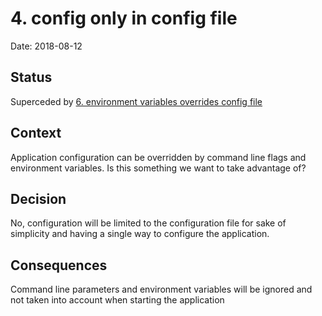 # 4. config only in config file

Date: 2018-08-12

## Status

Superceded by [6. environment variables overrides config file](0006-environment-variables-overrides-config-file.md)

## Context

Application configuration can be overridden by command line flags and environment variables. Is this something we want to take advantage of?

## Decision

No, configuration will be limited to the configuration file for sake of simplicity and having a single way to configure the application.

## Consequences

Command line parameters and environment variables will be ignored and not taken into account when starting the application
